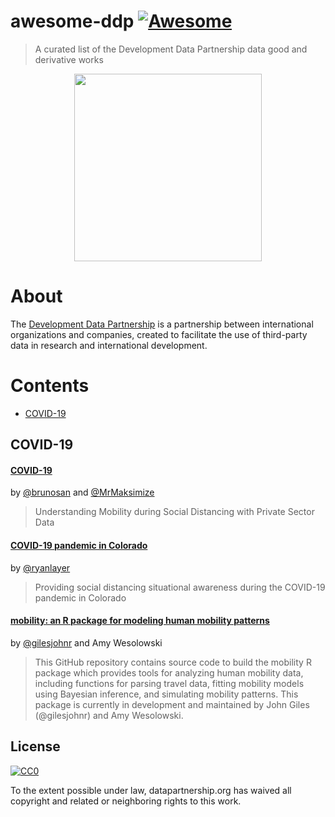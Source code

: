 # awesome-ddp [![Awesome](https://awesome.re/badge.svg)](https://awesome.re)

> A curated list of the Development Data Partnership data good and derivative works

<p align="center">
  <img width="300" height="300" src="https://raw.githubusercontent.com/datapartnership/welcome/master/images/logo.png">
</p>

# About

The [Development Data Partnership](https://datapartnership.org/) is a partnership between international organizations and companies, created to facilitate the use of third-party data in research and international development.

# Contents

- [COVID-19](#COVID-19)

## COVID-19

#### [COVID-19](https://github.com/datapartnership/covid19) 
by [@brunosan](https://github.com/brunosan) and [@MrMaksimize](https://github.com/MrMaksimize)
> Understanding Mobility during Social Distancing with Private Sector Data

#### [COVID-19 pandemic in Colorado](https://github.com/ryanlayer/COvid19) 
by [@ryanlayer](https://github.com/ryanlayer)
> Providing social distancing situational awareness during the COVID-19 pandemic in Colorado

#### [mobility: an R package for modeling human mobility patterns](https://github.com/COVID-19-Mobility-Data-Network/mobility)
by [@gilesjohnr](https://github.com/gilesjohnr) and Amy Wesolowski
> This GitHub repository contains source code to build the mobility R package which provides tools for analyzing human mobility data, including functions for parsing travel data, fitting mobility models using Bayesian inference, and simulating mobility patterns. This package is currently in development and maintained by John Giles (@gilesjohnr) and Amy Wesolowski.

## License

[![CC0](https://mirrors.creativecommons.org/presskit/buttons/88x31/svg/cc-zero.svg)](https://creativecommons.org/publicdomain/zero/1.0)

To the extent possible under law, datapartnership.org has waived all copyright and
related or neighboring rights to this work.